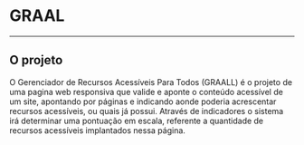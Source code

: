 # GRAAL
------------

## O projeto

O Gerenciador de Recursos Acessíveis Para Todos (GRAALL) é o projeto de uma pagina web responsiva que valide e aponte o conteúdo acessível de um site, apontando por páginas e indicando aonde poderia acrescentar recursos acessíveis, ou quais já possui.
Através de indicadores o sistema irá determinar uma pontuação em escala, referente a quantidade de recursos acessíveis implantados nessa página.
